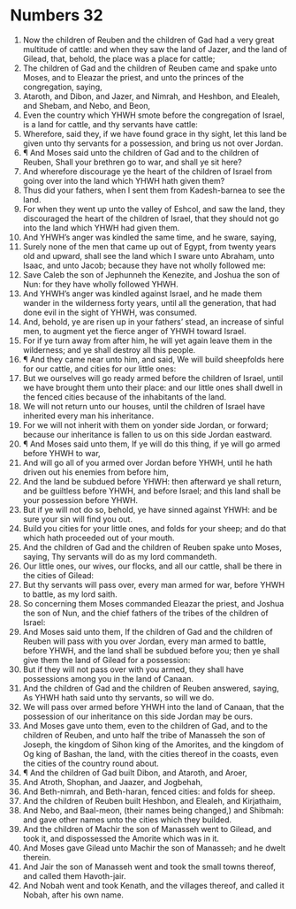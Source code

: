 ﻿# Numbers 32
1. Now the children of Reuben and the children of Gad had a very great multitude of cattle: and when they saw the land of Jazer, and the land of Gilead, that, behold, the place was a place for cattle; 
2. The children of Gad and the children of Reuben came and spake unto Moses, and to Eleazar the priest, and unto the princes of the congregation, saying, 
3. Ataroth, and Dibon, and Jazer, and Nimrah, and Heshbon, and Elealeh, and Shebam, and Nebo, and Beon, 
4. Even the country which YHWH smote before the congregation of Israel, is a land for cattle, and thy servants have cattle: 
5. Wherefore, said they, if we have found grace in thy sight, let this land be given unto thy servants for a possession, and bring us not over Jordan. 
6. ¶ And Moses said unto the children of Gad and to the children of Reuben, Shall your brethren go to war, and shall ye sit here? 
7. And wherefore discourage ye the heart of the children of Israel from going over into the land which YHWH hath given them? 
8. Thus did your fathers, when I sent them from Kadesh-barnea to see the land. 
9. For when they went up unto the valley of Eshcol, and saw the land, they discouraged the heart of the children of Israel, that they should not go into the land which YHWH had given them. 
10. And YHWH’s anger was kindled the same time, and he sware, saying, 
11. Surely none of the men that came up out of Egypt, from twenty years old and upward, shall see the land which I sware unto Abraham, unto Isaac, and unto Jacob; because they have not wholly followed me: 
12. Save Caleb the son of Jephunneh the Kenezite, and Joshua the son of Nun: for they have wholly followed YHWH. 
13. And YHWH’s anger was kindled against Israel, and he made them wander in the wilderness forty years, until all the generation, that had done evil in the sight of YHWH, was consumed. 
14. And, behold, ye are risen up in your fathers’ stead, an increase of sinful men, to augment yet the fierce anger of YHWH toward Israel. 
15. For if ye turn away from after him, he will yet again leave them in the wilderness; and ye shall destroy all this people. 
16. ¶ And they came near unto him, and said, We will build sheepfolds here for our cattle, and cities for our little ones: 
17. But we ourselves will go ready armed before the children of Israel, until we have brought them unto their place: and our little ones shall dwell in the fenced cities because of the inhabitants of the land. 
18. We will not return unto our houses, until the children of Israel have inherited every man his inheritance. 
19. For we will not inherit with them on yonder side Jordan, or forward; because our inheritance is fallen to us on this side Jordan eastward. 
20. ¶ And Moses said unto them, If ye will do this thing, if ye will go armed before YHWH to war, 
21. And will go all of you armed over Jordan before YHWH, until he hath driven out his enemies from before him, 
22. And the land be subdued before YHWH: then afterward ye shall return, and be guiltless before YHWH, and before Israel; and this land shall be your possession before YHWH. 
23. But if ye will not do so, behold, ye have sinned against YHWH: and be sure your sin will find you out. 
24. Build you cities for your little ones, and folds for your sheep; and do that which hath proceeded out of your mouth. 
25. And the children of Gad and the children of Reuben spake unto Moses, saying, Thy servants will do as my lord commandeth. 
26. Our little ones, our wives, our flocks, and all our cattle, shall be there in the cities of Gilead: 
27. But thy servants will pass over, every man armed for war, before YHWH to battle, as my lord saith. 
28. So concerning them Moses commanded Eleazar the priest, and Joshua the son of Nun, and the chief fathers of the tribes of the children of Israel: 
29. And Moses said unto them, If the children of Gad and the children of Reuben will pass with you over Jordan, every man armed to battle, before YHWH, and the land shall be subdued before you; then ye shall give them the land of Gilead for a possession: 
30. But if they will not pass over with you armed, they shall have possessions among you in the land of Canaan. 
31. And the children of Gad and the children of Reuben answered, saying, As YHWH hath said unto thy servants, so will we do. 
32. We will pass over armed before YHWH into the land of Canaan, that the possession of our inheritance on this side Jordan may be ours. 
33. And Moses gave unto them, even to the children of Gad, and to the children of Reuben, and unto half the tribe of Manasseh the son of Joseph, the kingdom of Sihon king of the Amorites, and the kingdom of Og king of Bashan, the land, with the cities thereof in the coasts, even the cities of the country round about. 
34. ¶ And the children of Gad built Dibon, and Ataroth, and Aroer, 
35. And Atroth, Shophan, and Jaazer, and Jogbehah, 
36. And Beth-nimrah, and Beth-haran, fenced cities: and folds for sheep. 
37. And the children of Reuben built Heshbon, and Elealeh, and Kirjathaim, 
38. And Nebo, and Baal-meon, (their names being changed,) and Shibmah: and gave other names unto the cities which they builded. 
39. And the children of Machir the son of Manasseh went to Gilead, and took it, and dispossessed the Amorite which was in it. 
40. And Moses gave Gilead unto Machir the son of Manasseh; and he dwelt therein. 
41. And Jair the son of Manasseh went and took the small towns thereof, and called them Havoth-jair. 
42. And Nobah went and took Kenath, and the villages thereof, and called it Nobah, after his own name. 
